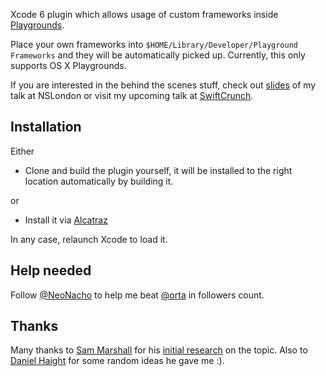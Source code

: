 Xcode 6 plugin which allows usage of custom frameworks inside [Playgrounds][4].

Place your own frameworks into `$HOME/Library/Developer/Playground Frameworks` and they will be automatically picked up. Currently, this only supports OS X Playgrounds.

If you are interested in the behind the scenes stuff, check out [slides][5] of my talk at NSLondon or visit my upcoming talk at [SwiftCrunch][6].

## Installation

Either

- Clone and build the plugin yourself, it will be installed to the right location automatically by building it.

or

- Install it via [Alcatraz](http://alcatraz.io/)

In any case, relaunch Xcode to load it.

## Help needed

Follow [@NeoNacho](https://twitter.com/NeoNacho) to help me beat [@orta](https://twitter.com/orta) in followers count.

## Thanks

Many thanks to [Sam Marshall][1] for his [initial research][2] on the topic. Also to [Daniel Haight][3] for some random ideas he gave me :).


[1]: https://github.com/samdmarshall
[2]: http://samdmarshall.com/blog/custom_frameworks_and_swift.html
[3]: https://github.com/confidenceJuice
[4]: https://developer.apple.com/library/prerelease/ios/recipes/xcode_help-source_editor/ExploringandEvaluatingSwiftCodeinaPlayground/ExploringandEvaluatingSwiftCodeinaPlayground.html
[5]: https://speakerdeck.com/neonichu/custom-playgrounds
[6]: http://swiftcrunch.com
